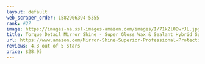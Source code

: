 ```yaml
---
layout: default 
﻿web_scraper_order: 1582906394-5355
rank: #37
image: https://images-na.ssl-images-amazon.com/images/I/71kZl0BwrJL.jpg
title: Torque Detail Mirror Shine - Super Gloss Wax & Sealant Hybrid Spray Superior Shine w…
url: https://www.amazon.com/Mirror-Shine-Superior-Professional-Protection/dp/B07KX5MNW7/ref=zg_mw_automotive_37?_encoding=UTF8&psc=1&refRID=XNZNW5DZK47AV25RF7A7
reviews: 4.3 out of 5 stars
price: $28.95 
---
```

